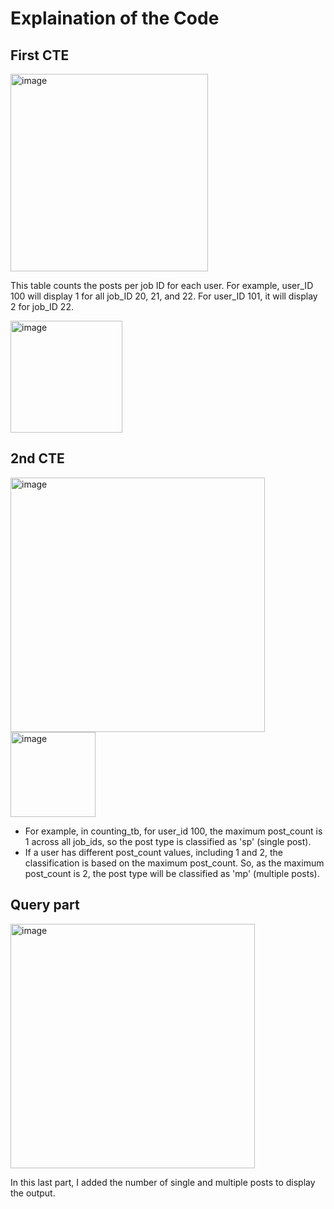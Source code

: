 # Explaination of the Code

## First CTE
<img width="316" alt="image" src="https://github.com/user-attachments/assets/ea47af31-406d-4745-9900-b3cf72a578d5">

This table counts the posts per job ID for each user. For example, user_ID 100 will display 1 for all job_ID 20, 21, and 22. For user_ID 101, it will display 2 for job_ID 22.

<img width="179" alt="image" src="https://github.com/user-attachments/assets/87cc9c42-19a8-4a04-b386-d93c3a1d7715">

## 2nd CTE
<img width="407" alt="image" src="https://github.com/user-attachments/assets/23dce486-b8c3-45d4-9427-7dde20f72401">
<br>
<img width="136" alt="image" src="https://github.com/user-attachments/assets/63239ed7-ee83-4495-90df-f3a2e42f7df8">


- For example, in counting_tb, for user_id 100, the maximum post_count is 1 across all job_ids, so the post type is classified as 'sp' (single post).
- If a user has different post_count values, including 1 and 2, the classification is based on the maximum post_count. So, as the maximum post_count is 2, the post type will be classified as 'mp' (multiple posts).


## Query part

<img width="391" alt="image" src="https://github.com/user-attachments/assets/b7dc0d31-fdc7-4ddc-9e3c-bf54bfdef6ea">

In this last part, I added the number of single and multiple posts to display the output.
